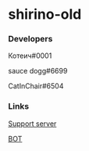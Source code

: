 # shirino-old

### Developers 
Котеич#0001

sauce dogg#6699

CatInСhair#6504

### Links
[Support server](https://discord.gg/zfH4TRS)

[BOT](https://discord.com/oauth2/authorize?client_id=672076488958541835&permissions=8&scope=bot)
